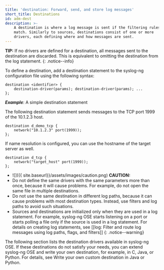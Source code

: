 ```yaml
---
title: 'destination: Forward, send, and store log messages'
short_title: Destinations
id: adm-dest
description: >-
    A destination is where a log message is sent if the filtering rules
    match. Similarly to sources, destinations consist of one or more
    drivers, each defining where and how messages are sent.
---
```


**TIP:** If no drivers are defined for a destination, all messages sent to
the destination are discarded. This is equivalent to omitting the
destination from the log statement.
{: .notice--info}

To define a destination, add a destination statement to the syslog-ng
configuration file using the following syntax:

```config
destination <identifier> {
    destination-driver(params); destination-driver(params); ...
};
```

**_Example_**: A simple destination statement

The following destination statement sends messages to the TCP port 1999
of the 10.1.2.3 host.

```config
destination d_demo_tcp {
    network("10.1.2.3" port(1999));
};
```

If name resolution is configured, you can use the hostname of the target server as well.

```config
destination d_tcp {
    network("target_host" port(1999));
};
```

- ![]({{ site.baseurl}}/assets/images/caution.png) **CAUTION:**
- Do not define the same drivers with the same parameters more than once,
    because it will cause problems. For example, do not open the same file in
    multiple destinations.
- Do not use the same destination in different log paths, because it can cause
    problems with most destination types. Instead, use filters and log paths to
    avoid such situations.
- Sources and destinations are initialized only when they are used in a log
    statement. For example, syslog-ng OSE starts listening on a port or starts
    polling a file only if the source is used in a log statement.
    For details on creating log statements, see
    [[log: Filter and route log messages using log paths, flags, and filters]]
{: .notice--warning}

The following section lists the destination drivers available in syslog-ng
OSE. If these destinations do not satisfy your needs, you can extend
syslog-ng OSE and write your own destination, for example, in C, Java,
or Python. For details, see
Write your own custom destination in Java or Python.
